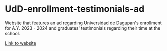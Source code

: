 # UdD-enrollment-testimonials-ad
Website that features an ad regarding Universidad de Dagupan's enrollment for A.Y. 2023 - 2024 and graduates' testimonials regarding their time at the school.

[Link to website](https://reinx24.github.io/UdD-enrollment-testimonials-ad/)
